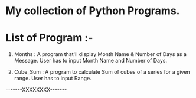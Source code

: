 # My collection of Python Programs.
# List of Program :-

1. Months : A program that'll display Month Name & Number of Days as a Message. User has to input Month Name
	    and Number of Days.

2. Cube_Sum : A program to calculate Sum of cubes of a series for a given range. User has to input Range.

-------XXXXXXXX-------
